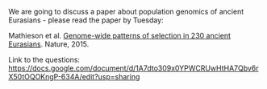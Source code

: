 We are going to discuss a paper about population genomics of ancient Eurasians - please read the paper by Tuesday:

Mathieson et al. [Genome-wide patterns of selection in 230 ancient Eurasians](https://www.nature.com/articles/nature16152). Nature, 2015.

Link to the questions:
https://docs.google.com/document/d/1A7dto309x0YPWCRUwHtHA7Qbv6rX50tOQOKngP-634A/edit?usp=sharing
